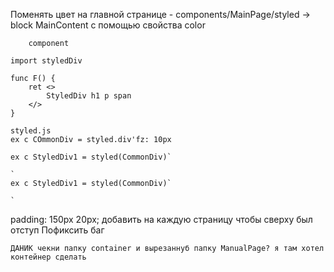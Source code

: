 Поменять цвет на главной странице - components/MainPage/styled -> block MainContent с помощью свойства color

```
	component

import styledDiv

func F() {
	ret <>
		StyledDiv h1 p span
	</>
}

styled.js
ex c COmmonDiv = styled.div'fz: 10px

ex c StyledDiv1 = styled(CommonDiv)`

`
ex c StyledDiv1 = styled(CommonDiv)`

`
```

  padding: 150px 20px; добавить на каждую страницу чтобы сверху был отступ
	Пофиксить баг

	ДАНИК чекни папку container и вырезаннуб папку ManualPage? я там хотел контейнер сделать